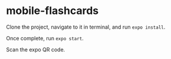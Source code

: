 # mobile-flashcards

Clone the project, navigate to it in terminal, and run `expo install`.

Once complete, run `expo start`.

Scan the expo QR code.